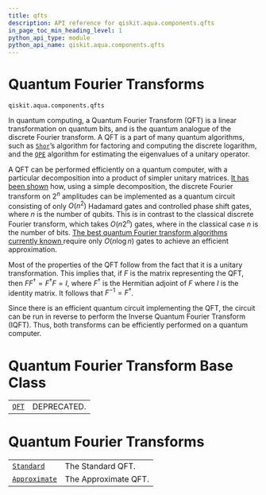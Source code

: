 ```yaml
---
title: qfts
description: API reference for qiskit.aqua.components.qfts
in_page_toc_min_heading_level: 1
python_api_type: module
python_api_name: qiskit.aqua.components.qfts
---
```


<span id="module-qiskit.aqua.components.qfts" />

<span id="qiskit-aqua-components-qfts" />

# Quantum Fourier Transforms

<span id="module-qiskit.aqua.components.qfts" />

`qiskit.aqua.components.qfts`

In quantum computing, a Quantum Fourier Transform (QFT) is a linear transformation on quantum bits, and is the quantum analogue of the discrete Fourier transform. A QFT is a part of many quantum algorithms, such as [`Shor`](qiskit.aqua.algorithms.Shor "qiskit.aqua.algorithms.Shor")’s algorithm for factoring and computing the discrete logarithm, and the [`QPE`](qiskit.aqua.algorithms.QPE "qiskit.aqua.algorithms.QPE") algorithm for estimating the eigenvalues of a unitary operator.

A QFT can be performed efficiently on a quantum computer, with a particular decomposition into a product of simpler unitary matrices. [It has been shown](http://csis.pace.edu/ctappert/cs837-19spring/QC-textbook.pdf) how, using a simple decomposition, the discrete Fourier transform on $2^n$ amplitudes can be implemented as a quantum circuit consisting of only $O(n^2)$ Hadamard gates and controlled phase shift gates, where $n$ is the number of qubits. This is in contrast to the classical discrete Fourier transform, which takes $O(n2^n)$ gates, where in the classical case $n$ is the number of bits. [The best quantum Fourier transform algorithms currently known ](https://pdfs.semanticscholar.org/deff/d6774d409478734db5f92011ff66bebd4a05.pdf)require only $O(n\log n)$ gates to achieve an efficient approximation.

Most of the properties of the QFT follow from the fact that it is a unitary transformation. This implies that, if $F$ is the matrix representing the QFT, then $FF^\dagger = F^{\dagger}F=I$, where $F^\dagger$ is the Hermitian adjoint of $F$ where $I$ is the identity matrix. It follows that $F^{-1} = F^\dagger$.

Since there is an efficient quantum circuit implementing the QFT, the circuit can be run in reverse to perform the Inverse Quantum Fourier Transform (IQFT). Thus, both transforms can be efficiently performed on a quantum computer.

# Quantum Fourier Transform Base Class

|                                                                            |             |
| -------------------------------------------------------------------------- | ----------- |
| [`QFT`](qiskit.aqua.components.qfts.QFT "qiskit.aqua.components.qfts.QFT") | DEPRECATED. |

# Quantum Fourier Transforms

|                                                                                                    |                      |
| -------------------------------------------------------------------------------------------------- | -------------------- |
| [`Standard`](qiskit.aqua.components.qfts.Standard "qiskit.aqua.components.qfts.Standard")          | The Standard QFT.    |
| [`Approximate`](qiskit.aqua.components.qfts.Approximate "qiskit.aqua.components.qfts.Approximate") | The Approximate QFT. |

